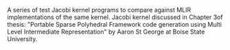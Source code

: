 A series of test Jacobi kernel programs to compare against MLIR implementations
of the same kernel. Jacobi kernel discussed in Chapter 3of thesis: "Portable
Sparse Polyhedral Framework code generation using Multi Level Intermediate
Representation" by Aaron St George at Boise State University.